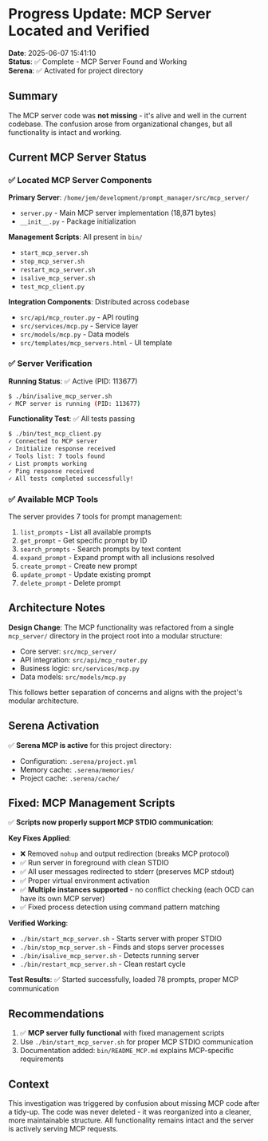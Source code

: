 # Progress Update: MCP Server Located and Verified

**Date**: 2025-06-07 15:41:10  
**Status**: ✅ Complete - MCP Server Found and Working  
**Serena**: ✅ Activated for project directory

## Summary

The MCP server code was **not missing** - it's alive and well in the current codebase. The confusion arose from organizational changes, but all functionality is intact and working.

## Current MCP Server Status

### ✅ Located MCP Server Components

**Primary Server**: `/home/jem/development/prompt_manager/src/mcp_server/`
- `server.py` - Main MCP server implementation (18,871 bytes)
- `__init__.py` - Package initialization

**Management Scripts**: All present in `bin/`
- `start_mcp_server.sh` 
- `stop_mcp_server.sh`
- `restart_mcp_server.sh`
- `isalive_mcp_server.sh`
- `test_mcp_client.py`

**Integration Components**: Distributed across codebase
- `src/api/mcp_router.py` - API routing
- `src/services/mcp.py` - Service layer
- `src/models/mcp.py` - Data models
- `src/templates/mcp_servers.html` - UI template

### ✅ Server Verification

**Running Status**: ✅ Active (PID: 113677)
```bash
$ ./bin/isalive_mcp_server.sh
✓ MCP server is running (PID: 113677)
```

**Functionality Test**: ✅ All tests passing
```bash
$ ./bin/test_mcp_client.py
✓ Connected to MCP server
✓ Initialize response received
✓ Tools list: 7 tools found
✓ List prompts working
✓ Ping response received
✓ All tests completed successfully!
```

### ✅ Available MCP Tools

The server provides 7 tools for prompt management:
1. `list_prompts` - List all available prompts
2. `get_prompt` - Get specific prompt by ID  
3. `search_prompts` - Search prompts by text content
4. `expand_prompt` - Expand prompt with all inclusions resolved
5. `create_prompt` - Create new prompt
6. `update_prompt` - Update existing prompt  
7. `delete_prompt` - Delete prompt

## Architecture Notes

**Design Change**: The MCP functionality was refactored from a single `mcp_server/` directory in the project root into a modular structure:
- Core server: `src/mcp_server/`
- API integration: `src/api/mcp_router.py`
- Business logic: `src/services/mcp.py`
- Data models: `src/models/mcp.py`

This follows better separation of concerns and aligns with the project's modular architecture.

## Serena Activation

✅ **Serena MCP is active** for this project directory:
- Configuration: `.serena/project.yml`
- Memory cache: `.serena/memories/`
- Project cache: `.serena/cache/`

## Fixed: MCP Management Scripts

✅ **Scripts now properly support MCP STDIO communication**:

**Key Fixes Applied**:
- ❌ Removed `nohup` and output redirection (breaks MCP protocol)
- ✅ Run server in foreground with clean STDIO
- ✅ All user messages redirected to stderr (preserves MCP stdout)
- ✅ Proper virtual environment activation
- ✅ **Multiple instances supported** - no conflict checking (each OCD can have its own MCP server)
- ✅ Fixed process detection using command pattern matching

**Verified Working**:
- `./bin/start_mcp_server.sh` - Starts server with proper STDIO
- `./bin/stop_mcp_server.sh` - Finds and stops server processes  
- `./bin/isalive_mcp_server.sh` - Detects running server
- `./bin/restart_mcp_server.sh` - Clean restart cycle

**Test Results**: ✅ Started successfully, loaded 78 prompts, proper MCP communication

## Recommendations

1. ✅ **MCP server fully functional** with fixed management scripts
2. Use `./bin/start_mcp_server.sh` for proper MCP STDIO communication
3. Documentation added: `bin/README_MCP.md` explains MCP-specific requirements

## Context

This investigation was triggered by confusion about missing MCP code after a tidy-up. The code was never deleted - it was reorganized into a cleaner, more maintainable structure. All functionality remains intact and the server is actively serving MCP requests.
